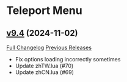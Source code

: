 # Teleport Menu

## [v9.4](https://github.com/Justw8/TeleportMenu/tree/v9.4) (2024-11-02)
[Full Changelog](https://github.com/Justw8/TeleportMenu/compare/v9.3...v9.4) [Previous Releases](https://github.com/Justw8/TeleportMenu/releases)

- Fix options loading incorrectly sometimes  
- Update zhTW.lua (#70)  
- Update zhCN.lua (#69)  
